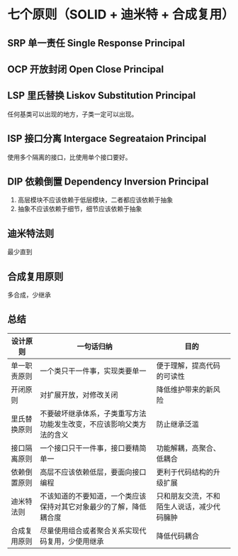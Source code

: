 # 七个原则（SOLID + 迪米特 + 合成复用）

## SRP 单一责任 Single Response Principal

## OCP 开放封闭 Open Close Principal

## LSP 里氏替换 Liskov Substitution Principal

任何基类可以出现的地方，子类一定可以出现。

## ISP 接口分离 Intergace Segreataion Principal

使用多个隔离的接口，比使用单个接口要好。

## DIP 依赖倒置 Dependency Inversion Principal

1. 高层模块不应该依赖于低层模块，二者都应该依赖于抽象
2. 抽象不应该依赖于细节，细节应该依赖于抽象

## 迪米特法则

最少直到

## 合成复用原则

多合成，少继承

## 总结

| 设计原则 | 一句话归纳 | 目的 |
| -- | -- | -- |
| 单一职责原则 | 一个类只干一件事，实现类要单一 | 便于理解，提高代码的可读性 |
| 开闭原则 | 对扩展开放，对修改关闭 | 降低维护带来的新风险 |
| 里氏替换原则 | 不要破坏继承体系，子类重写方法功能发生改变，不应该影响父类方法的含义 | 防止继承泛滥 |
| 接口隔离原则 | 一个接口只干一件事，接口要精简单一 | 功能解耦，高聚合、低耦合 |
| 依赖倒置原则 | 高层不应该依赖低层，要面向接口编程 | 更利于代码结构的升级扩展 |
| 迪米特法则 | 不该知道的不要知道，一个类应该保持对其它对象最少的了解，降低耦合度 | 只和朋友交流，不和陌生人说话，减少代码臃肿 |
| 合成复用原则 | 尽量使用组合或者聚合关系实现代码复用，少使用继承 | 降低代码耦合 |
